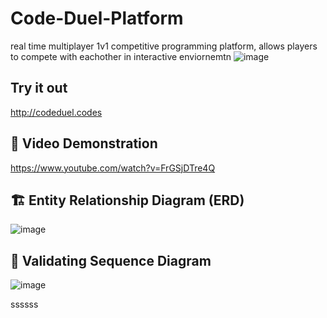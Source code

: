 # Code-Duel-Platform
real time multiplayer 1v1 competitive programming platform, allows players to compete with eachother in interactive enviornemtn 
![image](https://github.com/user-attachments/assets/96535376-4c89-4f7b-b6a4-967827028810)

## Try it out
http://codeduel.codes

## 🎥 Video Demonstration 
https://www.youtube.com/watch?v=FrGSjDTre4Q

## 🏗️ Entity Relationship Diagram (ERD)
![image](https://github.com/user-attachments/assets/9a8a6ca8-928f-454e-a3b9-a1c96fe3faaa)

## 🔄 Validating Sequence Diagram
![image](https://github.com/user-attachments/assets/b7c6a847-6214-4410-a1bd-e3f4f2dd08a1)


ssssss

